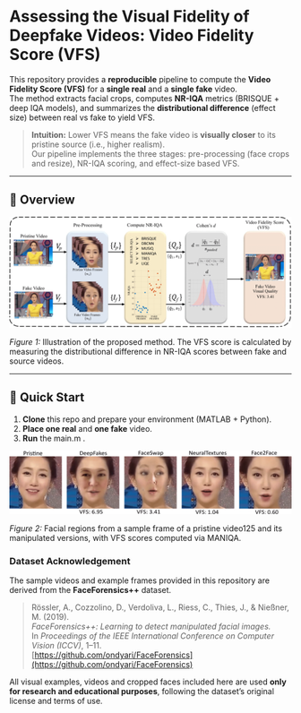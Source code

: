 # Assessing the Visual Fidelity of Deepfake Videos: Video Fidelity Score (VFS) 

This repository provides a **reproducible** pipeline to compute the **Video Fidelity Score (VFS)** for a **single real** and a **single fake** video.  
The method extracts facial crops, computes **NR-IQA** metrics (BRISQUE + deep IQA models), and summarizes the **distributional difference** (effect size) between real vs fake to yield VFS.

> **Intuition:** Lower VFS means the fake video is **visually closer** to its pristine source (i.e., higher realism).  
> Our pipeline implements the three stages: pre-processing (face crops and resize), NR-IQA scoring, and effect-size based VFS.

---
## 📌 Overview

![VFS pipeline](assets/Proposed_Diagram.png)

*Figure 1:* Illustration of the proposed method. The VFS score is calculated by measuring the distributional difference in NR-IQA scores between fake and source videos.

---

## 🚀 Quick Start

1. **Clone** this repo and prepare your environment (MATLAB + Python).  
2. **Place one real** and **one fake** video.  
3. **Run** the main.m .
   
![VFS MANIQA of Video125](assets/video_125_maniqa_VFS.png)

*Figure 2:* Facial regions from a sample frame of a pristine video125 and its manipulated versions, with VFS scores computed via MANIQA.


### Dataset Acknowledgement

The sample videos and example frames provided in this repository are derived from the **FaceForensics++** dataset.

> Rössler, A., Cozzolino, D., Verdoliva, L., Riess, C., Thies, J., & Nießner, M. (2019).  
> *FaceForensics++: Learning to detect manipulated facial images.*  
> In *Proceedings of the IEEE International Conference on Computer Vision (ICCV)*, 1–11.  
> [https://github.com/ondyari/FaceForensics](https://github.com/ondyari/FaceForensics)

All visual examples, videos and cropped faces included here are used **only for research and educational purposes**, following the dataset’s original license and terms of use.


